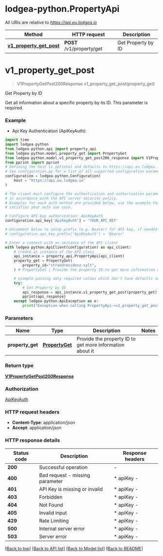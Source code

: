 # lodgea-python.PropertyApi

All URIs are relative to *https://api.eu.lodgea.io*

Method | HTTP request | Description
------------- | ------------- | -------------
[**v1_property_get_post**](PropertyApi.md#v1_property_get_post) | **POST** /v1/property/get | Get Property by ID


# **v1_property_get_post**
> V1PropertyGetPost200Response v1_property_get_post(property_get)

Get Property by ID

Get all information about a specific property by its ID. This parameter is required.

### Example

* Api Key Authentication (ApiKeyAuth):

```python
import time
import lodgea-python
from lodgea-python.api import property_api
from lodgea-python.model.property_get import PropertyGet
from lodgea-python.model.v1_property_get_post200_response import V1PropertyGetPost200Response
from pprint import pprint
# Defining the host is optional and defaults to https://api.eu.lodgea.io
# See configuration.py for a list of all supported configuration parameters.
configuration = lodgea-python.Configuration(
    host = "https://api.eu.lodgea.io"
)

# The client must configure the authentication and authorization parameters
# in accordance with the API server security policy.
# Examples for each auth method are provided below, use the example that
# satisfies your auth use case.

# Configure API key authorization: ApiKeyAuth
configuration.api_key['ApiKeyAuth'] = 'YOUR_API_KEY'

# Uncomment below to setup prefix (e.g. Bearer) for API key, if needed
# configuration.api_key_prefix['ApiKeyAuth'] = 'Bearer'

# Enter a context with an instance of the API client
with lodgea-python.ApiClient(configuration) as api_client:
    # Create an instance of the API class
    api_instance = property_api.PropertyApi(api_client)
    property_get = PropertyGet(
        property_id="strandresidenz-sylt",
    ) # PropertyGet | Provide the property ID to get more information about it

    # example passing only required values which don't have defaults set
    try:
        # Get Property by ID
        api_response = api_instance.v1_property_get_post(property_get)
        pprint(api_response)
    except lodgea-python.ApiException as e:
        print("Exception when calling PropertyApi->v1_property_get_post: %s\n" % e)
```


### Parameters

Name | Type | Description  | Notes
------------- | ------------- | ------------- | -------------
 **property_get** | [**PropertyGet**](PropertyGet.md)| Provide the property ID to get more information about it |

### Return type

[**V1PropertyGetPost200Response**](V1PropertyGetPost200Response.md)

### Authorization

[ApiKeyAuth](../README.md#ApiKeyAuth)

### HTTP request headers

 - **Content-Type**: application/json
 - **Accept**: application/json


### HTTP response details

| Status code | Description | Response headers |
|-------------|-------------|------------------|
**200** | Successful operation |  -  |
**400** | Bad request - missing parameter |  * apiKey -  <br>  |
**401** | API Key is missing or invalid |  * apiKey -  <br>  |
**403** | Forbidden |  * apiKey -  <br>  |
**404** | Not Found |  * apiKey -  <br>  |
**405** | Invalid input |  * apiKey -  <br>  |
**429** | Rate Limiting |  * apiKey -  <br>  |
**500** | Internal server error |  * apiKey -  <br>  |
**503** | Server error |  * apiKey -  <br>  |

[[Back to top]](#) [[Back to API list]](../README.md#documentation-for-api-endpoints) [[Back to Model list]](../README.md#documentation-for-models) [[Back to README]](../README.md)

